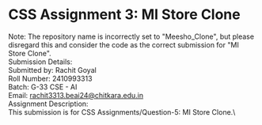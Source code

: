 CSS Assignment 3: MI Store Clone
=====================================
Note:
The repository name is incorrectly set to "Meesho_Clone", but please disregard this and consider the code as the correct submission for "MI Store Clone".\
Submission Details:\
Submitted by: Rachit Goyal\
Roll Number: 2410993313\
Batch: G-33 CSE - AI\
Email: rachit3313.beai24@chitkara.edu.in\
Assignment Description:\
This submission is for CSS Assignments/Question-5: MI Store Clone.\
